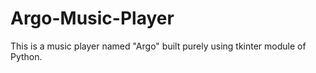 # Argo-Music-Player
This is a music player named "Argo" built purely using tkinter module of Python.

